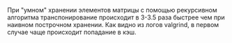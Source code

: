 При "умном" хранении элементов матрицы с помощью рекурсивном алгоритма транспонирование происходит в 3-3.5 раза быстрее чем при наивном построчном хранении.
Как видно из логов valgrind, в первом случае чаще происходит попадание в кэш.
